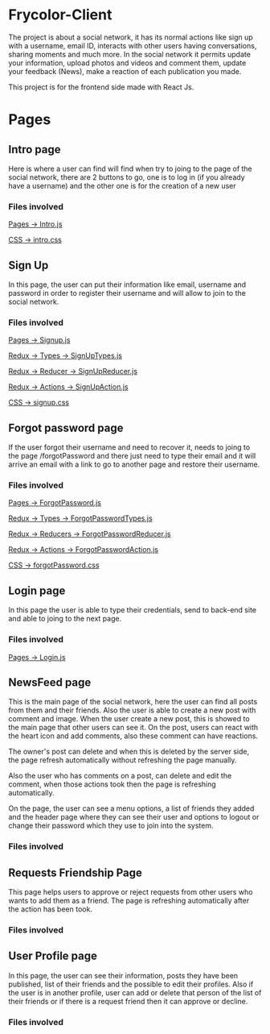 # Frycolor-Client

The project is about a social network, it has its normal actions like sign up with a username, email ID, interacts with other users having conversations, sharing moments and much more.
In the social network it permits update your information, upload photos and videos and comment them, update your feedback (News), make a reaction of each publication you made.

This project is for the frontend side made with React Js.

# Pages

## Intro page

Here is where a user can find will find when try to joing to the page of the social network, there are 2 buttons to go, one is to log in (if you already have a username) and the other one is for the creation of a new user

### Files involved

[Pages -> Intro.js](https://github.com/Gianni-A/Frycolor-client/blob/master/src/pages/Intro.js)

[CSS -> intro.css](https://github.com/Gianni-A/Frycolor-client/blob/master/src/css/intro.css)


## Sign Up

In this page, the user can put their information like email, username and password in order to register their username and will allow to join to the social network.

### Files involved

[Pages -> Signup.js](https://github.com/Gianni-A/Frycolor-client/blob/master/src/pages/Signup.js)

[Redux -> Types -> SignUpTypes.js](https://github.com/Gianni-A/Frycolor-client/blob/master/src/redux/types/SignUpTypes.js)

[Redux -> Reducer -> SignUpReducer.js](https://github.com/Gianni-A/Frycolor-client/blob/master/src/redux/reducers/SignUpReducer.js)

[Redux -> Actions -> SignUpAction.js](https://github.com/Gianni-A/Frycolor-client/blob/master/src/redux/actions/SignUpAction.js)

[CSS -> signup.css](https://github.com/Gianni-A/Frycolor-client/blob/master/src/css/signup.css)


## Forgot password page

If the user forgot their username and need to recover it, needs to joing to the page /forgotPassword and there just need to type their email and it will arrive an email with a link to go to another page and restore their username.

### Files involved

[Pages -> ForgotPassword.js](https://github.com/Gianni-A/Frycolor-client/blob/master/src/pages/ForgotPassword.js)

[Redux -> Types -> ForgotPasswordTypes.js](https://github.com/Gianni-A/Frycolor-client/blob/master/src/redux/types/ForgotPasswordTypes.js)

[Redux -> Reducers -> ForgotPasswordReducer.js](https://github.com/Gianni-A/Frycolor-client/blob/master/src/redux/reducers/ForgotPasswordReducer.js)

[Redux -> Actions -> ForgotPasswordAction.js](https://github.com/Gianni-A/Frycolor-client/blob/master/src/redux/actions/ForgotPasswordAction.js)

[CSS -> forgotPassword.css](https://github.com/Gianni-A/Frycolor-client/blob/master/src/css/forgotPassword.css)


## Login page

In this page the user is able to type their credentials, send to back-end site and able to joing to the next page.

### Files involved

[Pages -> Login.js](https://github.com/Gianni-A/Frycolor-client/blob/master/src/pages/Login.js)

[]()

[]()

[]()

[]()


## NewsFeed page

This is the main page of the social network, here the user can find all posts from them and their friends. Also the user is able to create a new post with comment and image. When the user create a new post, this is showed to the main page that other users can see it. On the post, users can react with the heart icon and add comments, also these comment can have reactions.

The owner's post can delete and when this is deleted by the server side, the page refresh automatically without refreshing the page manually.

Also the user who has comments on a post, can delete and edit the comment, when those actions took then the page is refreshing automatically.

On the page, the user can see a menu options, a list of friends they added and the header page where they can see their user and options to logout or change their password which they use to join into the system.

### Files involved

[]()


## Requests Friendship Page

This page helps users to approve or reject requests from other users who wants to add them as a friend. The page is refreshing automatically after the action has been took.

### Files involved

[]()



## User Profile page

In this page, the user can see their information, posts they have been published, list of their friends and the possible to edit their profiles. Also if the user is in another profile, user can add or delete that person of the list of their friends or if there is a request friend then it can approve or decline.

### Files involved

[]()

